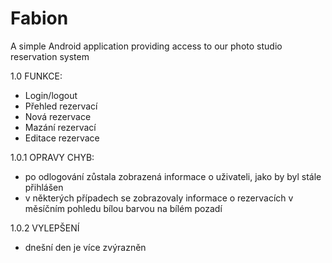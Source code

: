 # Fabion
A simple Android application providing access to our photo studio reservation system


1.0 FUNKCE: 
- Login/logout 
- Přehled rezervací 
- Nová rezervace 
- Mazání rezervací 
- Editace rezervace 

1.0.1 
OPRAVY CHYB: 
- po odlogování zůstala zobrazená informace o uživateli, jako by byl stále přihlášen 
- v některých případech se zobrazovaly informace o rezervacích v měsíčním pohledu bílou barvou na bílém pozadí

1.0.2
VYLEPŠENÍ
- dnešní den je více zvýrazněn
